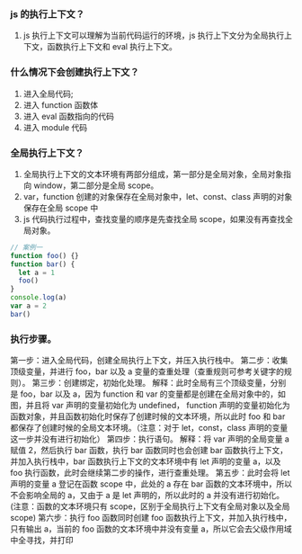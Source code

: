 ### js 的执行上下文？

1. js 执行上下文可以理解为当前代码运行的环境，js 执行上下文分为全局执行上下文，函数执行上下文和 eval 执行上下文。

### 什么情况下会创建执行上下文？

1. 进入全局代码;
2. 进入 function 函数体
3. 进入 eval 函数指向的代码
4. 进入 module 代码

### 全局执行上下文？

1. 全局执行上下文的文本环境有两部分组成，第一部分是全局对象，全局对象指向 window，第二部分是全局 scope。
2. var，function 创建的对象保存在全局对象中，let、const、class 声明的对象保存在全局 scope 中
3. js 代码执行过程中，查找变量的顺序是先查找全局 scope，如果没有再查找全局对象。

```js
// 案例一
function foo() {}
function bar() {
  let a = 1
  foo()
}
console.log(a)
var a = 2
bar()
```

### 执行步骤。

第一步：进入全局代码，创建全局执行上下文，并压入执行栈中。
第二步：收集顶级变量，并进行 foo，bar 以及 a 变量的查重处理（查重规则可参考关键字的规则）。
第三步：创建绑定，初始化处理。
解释：此时全局有三个顶级变量，分别是 foo，bar 以及 a，因为 function 和 var 的变量都是创建在全局对象中的，如图，并且将 var 声明的变量初始化为 undefined， function 声明的变量初始化为函数对象，并且函数初始化时保存了创建时候的文本环境，所以此时 foo 和 bar 都保存了创建时候的全局文本环境。（注意：对于 let，const，class 声明的变量这一步并没有进行初始化）
第四步：执行语句。
解释：将 var 声明的全局变量 a 赋值 2，然后执行 bar 函数，执行 bar 函数同时也会创建 bar 函数执行上下文，并加入执行栈中，bar 函数执行上下文的文本环境中有 let 声明的变量 a，以及 foo 执行函数，此时会继续第二步的操作，进行查重处理。
第五步：此时会将 let 声明的变量 a 登记在函数 scope 中，此处的 a 存在 bar 函数的文本环境中，所以不会影响全局的 a，又由于 a 是 let 声明的，所以此时的 a 并没有进行初始化。(注意：函数的文本环境只有 scope，区别于全局执行上下文有全局对象以及全局 scope)
第六步：执行 foo 函数同时创建 foo 函数执行上下文，并加入执行栈中，只有输出 a，当前的 foo 函数的文本环境中并没有变量 a，所以它会去父级作用域中全寻找，并打印

